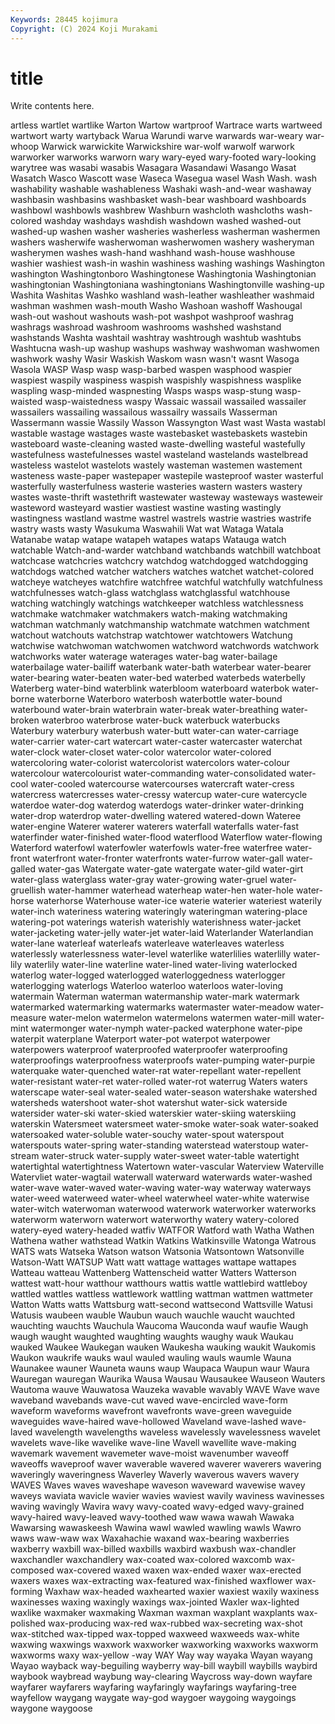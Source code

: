 ```yaml
---
Keywords: 28445 kojimura
Copyright: (C) 2024 Koji Murakami
---
```


# title

Write contents here.



artless wartlet wartlike Warton
Wartow wartproof Wartrace warts wartweed wartwort warty wartyback Warua Warundi
warve warwards war-weary war-whoop Warwick warwickite Warwickshire war-wolf warwolf warwork
warworker warworks warworn wary wary-eyed wary-footed wary-looking warytree was wasabi
wasabis Wasagara Wasandawi Wasango Wasat Wasatch Wasco Wascott wase Waseca
Wasegua wasel Wash Wash. wash washability washable washableness Washaki wash-and-wear
washaway washbasin washbasins washbasket wash-bear washboard washboards washbowl washbowls washbrew
Washburn washcloth washcloths wash-colored washday washdays washdish washdown washed washed-out
washed-up washen washer washeries washerless washerman washermen washers washerwife washerwoman
washerwomen washery washeryman washerymen washes wash-hand washhand wash-house washhouse washier
washiest wash-in washin washiness washing washings Washington washington Washingtonboro Washingtonese
Washingtonia Washingtonian washingtonian Washingtoniana washingtonians Washingtonville washing-up Washita Washitas Washko
washland wash-leather washleather washmaid washman washmen wash-mouth Washo Washoan washoff
Washougal wash-out washout washouts wash-pot washpot washproof washrag washrags washroad
washroom washrooms washshed washstand washstands Washta washtail washtray washtrough washtub
washtubs Washtucna wash-up washup washups washway washwoman washwomen washwork washy
Wasir Waskish Waskom wasn wasn't wasnt Wasoga Wasola WASP Wasp
wasp wasp-barbed waspen wasphood waspier waspiest waspily waspiness waspish waspishly
waspishness wasplike waspling wasp-minded waspnesting Wasps wasps wasp-stung wasp-waisted wasp-waistedness
waspy Wassaic wassail wassailed wassailer wassailers wassailing wassailous wassailry wassails
Wasserman Wassermann wassie Wassily Wasson Wassyngton Wast wast Wasta wastabl
wastable wastage wastages waste wastebasket wastebaskets wastebin wasteboard waste-cleaning wasted
waste-dwelling wasteful wastefully wastefulness wastefulnesses wastel wasteland wastelands wastelbread wasteless
wastelot wastelots wastely wasteman wastemen wastement wasteness waste-paper wastepaper wastepile
wasteproof waster wasterful wasterfully wasterfulness wasterie wasteries wastern wasters wastery
wastes waste-thrift wastethrift wastewater wasteway wasteways wasteweir wasteword wasteyard wastier
wastiest wastine wasting wastingly wastingness wastland wastme wastrel wastrels wastrie
wastries wastrife wastry wasts wasty Wasukuma Waswahili Wat wat Wataga
Watala Watanabe watap watape watapeh watapes wataps Watauga watch watchable
Watch-and-warder watchband watchbands watchbill watchboat watchcase watchcries watchcry watchdog watchdogged
watchdogging watchdogs watched watcher watchers watches watchet watchet-colored watcheye watcheyes
watchfire watchfree watchful watchfully watchfulness watchfulnesses watch-glass watchglass watchglassful watchhouse
watching watchingly watchings watchkeeper watchless watchlessness watchmake watchmaker watchmakers watch-making
watchmaking watchman watchmanly watchmanship watchmate watchmen watchment watchout watchouts watchstrap
watchtower watchtowers Watchung watchwise watchwoman watchwomen watchword watchwords watchwork watchworks
water waterage waterages water-bag water-bailage waterbailage water-bailiff waterbank water-bath waterbear
water-bearer water-bearing water-beaten water-bed waterbed waterbeds waterbelly Waterberg water-bind waterblink
waterbloom waterboard waterbok water-borne waterborne Waterboro waterbosh waterbottle water-bound waterbound
water-brain waterbrain water-break water-breathing water-broken waterbroo waterbrose water-buck waterbuck waterbucks
Waterbury waterbury waterbush water-butt water-can water-carriage water-carrier water-cart watercart water-caster
watercaster waterchat water-clock water-closet water-color watercolor water-colored watercoloring water-colorist watercolorist
watercolors water-colour watercolour watercolourist water-commanding water-consolidated water-cool water-cooled watercourse watercourses
watercraft water-cress watercress watercresses water-cressy watercup water-cure watercycle waterdoe water-dog
waterdog waterdogs water-drinker water-drinking water-drop waterdrop water-dwelling watered watered-down Wateree
water-engine Waterer waterer waterers waterfall waterfalls water-fast waterfinder water-finished water-flood
waterflood Waterflow water-flowing Waterford waterfowl waterfowler waterfowls water-free waterfree water-front
waterfront water-fronter waterfronts water-furrow water-gall water-galled water-gas Watergate water-gate watergate
water-gild water-girt water-glass waterglass water-gray water-growing water-gruel water-gruellish water-hammer waterhead
waterheap water-hen water-hole water-horse waterhorse Waterhouse water-ice waterie waterier wateriest
waterily water-inch wateriness watering wateringly wateringman watering-place watering-pot waterings waterish
waterishly waterishness water-jacket water-jacketing water-jelly water-jet water-laid Waterlander Waterlandian water-lane
waterleaf waterleafs waterleave waterleaves waterless waterlessly waterlessness water-level waterlike waterlilies
waterlilly water-lily waterlily water-line waterline water-lined water-living waterlocked waterlog water-logged
waterlogged waterloggedness waterlogger waterlogging waterlogs Waterloo waterloo waterloos water-loving watermain
Waterman waterman watermanship water-mark watermark watermarked watermarking watermarks watermaster water-meadow
water-measure water-melon watermelon watermelons watermen water-mill water-mint watermonger water-nymph water-packed
waterphone water-pipe waterpit waterplane Waterport water-pot waterpot waterpower waterpowers waterproof
waterproofed waterproofer waterproofing waterproofings waterproofness waterproofs water-pumping water-purpie waterquake water-quenched
water-rat water-repellant water-repellent water-resistant water-ret water-rolled water-rot waterrug Waters waters
waterscape water-seal water-sealed water-season watershake watershed watersheds watershoot water-shot watershut
water-sick waterside watersider water-ski water-skied waterskier water-skiing waterskiing waterskin Watersmeet
watersmeet water-smoke water-soak water-soaked watersoaked water-soluble water-souchy water-spout waterspout waterspouts
water-spring water-standing waterstead waterstoup water-stream water-struck water-supply water-sweet water-table watertight
watertightal watertightness Watertown water-vascular Waterview Waterville Watervliet water-wagtail waterwall waterward
waterwards water-washed water-wave water-waved water-waving water-way waterway waterways water-weed waterweed
water-wheel waterwheel water-white waterwise water-witch waterwoman waterwood waterwork waterworker waterworks
waterworm waterworn waterwort waterworthy watery watery-colored watery-eyed watery-headed watfiv WATFOR
Watford wath Watha Wathen Wathena wather wathstead Watkin Watkins Watkinsville
Watonga Watrous WATS wats Watseka Watson watson Watsonia Watsontown Watsonville
Watson-Watt WATSUP Watt watt wattage wattages wattape wattapes Watteau watteau
Wattenberg Wattenscheid watter Watters Watterson wattest watt-hour watthour watthours wattis
wattle wattlebird wattleboy wattled wattles wattless wattlework wattling wattman wattmen
wattmeter Watton Watts watts Wattsburg watt-second wattsecond Wattsville Watusi Watusis
waubeen wauble Waubun wauch wauchle waucht wauchted wauchting wauchts Wauchula
Waucoma Wauconda wauf waufie Waugh waugh waught waughted waughting waughts
waughy wauk Waukau wauked Waukee Waukegan wauken Waukesha wauking waukit
Waukomis Waukon waukrife wauks waul wauled wauling wauls waumle Wauna
Waunakee wauner Wauneta wauns waup Waupaca Waupun waur Waura Wauregan
wauregan Waurika Wausa Wausau Wausaukee Wauseon Wauters Wautoma wauve Wauwatosa
Wauzeka wavable wavably WAVE Wave wave waveband wavebands wave-cut waved
wave-encircled wave-form waveform waveforms wavefront wavefronts wave-green waveguide waveguides wave-haired
wave-hollowed Waveland wave-lashed wave-laved wavelength wavelengths waveless wavelessly wavelessness wavelet
wavelets wave-like wavelike wave-line Wavell wavellite wave-making wavemark wavement wavemeter
wave-moist wavenumber waveoff waveoffs waveproof waver waverable wavered waverer waverers
wavering waveringly waveringness Waverley Waverly waverous wavers wavery WAVES Waves
waves waveshape waveson waveward wavewise wavey waveys waviata wavicle wavier
wavies waviest wavily waviness wavinesses waving wavingly Wavira wavy wavy-coated
wavy-edged wavy-grained wavy-haired wavy-leaved wavy-toothed waw wawa wawah Wawaka Wawarsing
wawaskeesh Wawina wawl wawled wawling wawls Wawro waws waw-waw wax
Waxahachie waxand wax-bearing waxberries waxberry waxbill wax-billed waxbills waxbird waxbush
wax-chandler waxchandler waxchandlery wax-coated wax-colored waxcomb wax-composed wax-covered waxed waxen
wax-ended waxer wax-erected waxers waxes wax-extracting wax-featured wax-finished waxflower wax-forming
Waxhaw wax-headed waxhearted waxier waxiest waxily waxiness waxinesses waxing waxingly
waxings wax-jointed Waxler wax-lighted waxlike waxmaker waxmaking Waxman waxman waxplant
waxplants wax-polished wax-producing wax-red wax-rubbed wax-secreting wax-shot wax-stitched wax-tipped wax-topped
waxweed waxweeds wax-white waxwing waxwings waxwork waxworker waxworking waxworks waxworm
waxworms waxy wax-yellow -way WAY Way way wayaka Wayan wayang
Wayao wayback way-beguiling wayberry way-bill waybill waybills waybird waybook waybread
waybung way-clearing Waycross way-down wayfare wayfarer wayfarers wayfaring wayfaringly wayfarings
wayfaring-tree wayfellow waygang waygate way-god waygoer waygoing waygoings waygone waygoose
